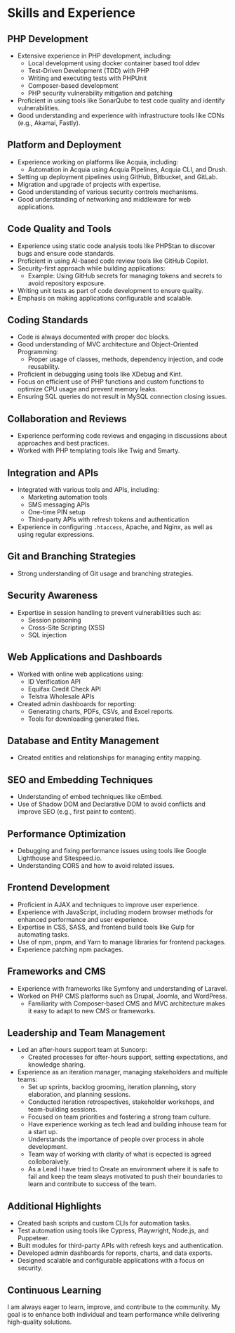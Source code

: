 # Skills and Experience

## PHP Development
- Extensive experience in PHP development, including:
  - Local development using docker container based tool ddev
  - Test-Driven Development (TDD) with PHP
  - Writing and executing tests with PHPUnit
  - Composer-based development
  - PHP security vulnerability mitigation and patching
- Proficient in using tools like SonarQube to test code quality and identify vulnerabilities.
- Good understanding and experience with infrastructure tools like CDNs (e.g., Akamai, Fastly).

## Platform and Deployment
- Experience working on platforms like Acquia, including:
  - Automation in Acquia using Acquia Pipelines, Acquia CLI, and Drush.
- Setting up deployment pipelines using GitHub, Bitbucket, and GitLab.
- Migration and upgrade of projects with expertise.
- Good understanding of various security controls mechanisms.
- Good understanding of networking and middleware for web applications.

## Code Quality and Tools
- Experience using static code analysis tools like PHPStan to discover bugs and ensure code standards.
- Proficient in using AI-based code review tools like GitHub Copilot.
- Security-first approach while building applications:
  - Example: Using GitHub secrets for managing tokens and secrets to avoid repository exposure.
- Writing unit tests as part of code development to ensure quality.
- Emphasis on making applications configurable and scalable.

## Coding Standards
- Code is always documented with proper doc blocks.
- Good understanding of MVC architecture and Object-Oriented Programming:
  - Proper usage of classes, methods, dependency injection, and code reusability.
- Proficient in debugging using tools like XDebug and Kint.
- Focus on efficient use of PHP functions and custom functions to optimize CPU usage and prevent memory leaks.
- Ensuring SQL queries do not result in MySQL connection closing issues.

## Collaboration and Reviews
- Experience performing code reviews and engaging in discussions about approaches and best practices.
- Worked with PHP templating tools like Twig and Smarty.

## Integration and APIs
- Integrated with various tools and APIs, including:
  - Marketing automation tools
  - SMS messaging APIs 
  - One-time PIN setup
  - Third-party APIs with refresh tokens and authentication
- Experience in configuring `.htaccess`, Apache, and Nginx, as well as using regular expressions.

## Git and Branching Strategies
- Strong understanding of Git usage and branching strategies.

## Security Awareness
- Expertise in session handling to prevent vulnerabilities such as:
  - Session poisoning
  - Cross-Site Scripting (XSS)
  - SQL injection

## Web Applications and Dashboards
- Worked with online web applications using:
  - ID Verification API
  - Equifax Credit Check API
  - Telstra Wholesale APIs
- Created admin dashboards for reporting:
  - Generating charts, PDFs, CSVs, and Excel reports.
  - Tools for downloading generated files.

## Database and Entity Management
- Created entities and relationships for managing entity mapping.

## SEO and Embedding Techniques
- Understanding of embed techniques like oEmbed.
- Use of Shadow DOM and Declarative DOM to avoid conflicts and improve SEO (e.g., first paint to content).

## Performance Optimization
- Debugging and fixing performance issues using tools like Google Lighthouse and Sitespeed.io.
- Understanding CORS and how to avoid related issues.

## Frontend Development
- Proficient in AJAX and techniques to improve user experience.
- Experience with JavaScript, including modern browser methods for enhanced performance and user experience.
- Expertise in CSS, SASS, and frontend build tools like Gulp for automating tasks.
- Use of npm, pnpm, and Yarn to manage libraries for frontend packages.
- Experience patching npm packages.

## Frameworks and CMS
- Experience with frameworks like Symfony and understanding of Laravel.
- Worked on PHP CMS platforms such as Drupal, Joomla, and WordPress.
  - Familiarity with Composer-based CMS and MVC architecture makes it easy to adapt to new CMS or frameworks.

## Leadership and Team Management
- Led an after-hours support team at Suncorp:
  - Created processes for after-hours support, setting expectations, and knowledge sharing.
- Experience as an iteration manager, managing stakeholders and multiple teams:
  - Set up sprints, backlog grooming, iteration planning, story elaboration, and planning sessions.
  - Conducted iteration retrospectives, stakeholder workshops, and team-building sessions.
  - Focused on team priorities and fostering a strong team culture.
  - Have experience working as tech lead and building inhouse team for a start up.
  - Understands the importance of people over process in ahole development.
  - Team way of working with clarity of what is ecpected is agreed colloboraively.
  - As a Lead i have tried to Create an environment where it is safe to fail and keep the team sleays motivated to push their boundaries to learn and contribute to success of the team.

## Additional Highlights
- Created bash scripts and custom CLIs for automation tasks.
- Test automation using tools like Cypress, Playwright, Node.js, and Puppeteer.
- Built modules for third-party APIs with refresh keys and authentication.
- Developed admin dashboards for reports, charts, and data exports.
- Designed scalable and configurable applications with a focus on security.

## Continuous Learning
I am always eager to learn, improve, and contribute to the community. My goal is to enhance both individual and team performance while delivering high-quality solutions.